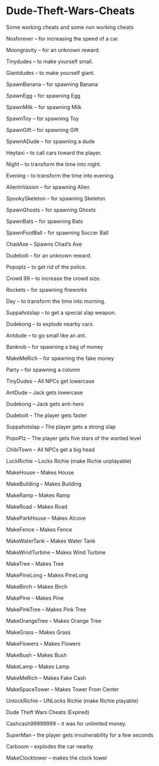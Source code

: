 # Dude-Theft-Wars-Cheats
Some working cheats and some non working cheats 

Nosforever – for increasing the speed of a car.

Moongravity – for an unknown reward.

Tinydudes – to make yourself small.

Giantdudes – to make yourself giant.

SpawnBanana – for spawning Banana

SpawnEgg – for spawning Egg

SpawnMilk – for spawning Milk

SpawnToy – for spawning Toy

SpawnGift – for spawning Gift

SpawnADude – for spawning a dude

Heytaxi – to call cars toward the player.

Night – to transform the time into night.

Evening – to transform the time into evening.

AlienInVasion – for spawning Alien

SpookySkeleton – for spawning Skeleton

SpawnGhosts – for spawning Ghosts

SpawnBats – for spawning Bats

SpawnFootBall – for spawning Soccer Ball

ChadAxe – Spawns Chad’s Axe

Dudebolt – for an unknown reward.

Popoplz – to get rid of the police.

Crowd 99 – to increase the crowd size.

Rockets – for spawning fireworks

Day – to transform the time into morning.

Suppahotslap – to get a special slap weapon.

Dudekong – to explode nearby cars.

Antdude – to go small like an ant.

Bankrob – for spawning a bag of money

MakeMeRich – for spawning the fake money

Party – for spawning a column

TinyDudes – All NPCs get lowercase

AntDude – Jack gets lowercase

Dudekong – Jack gets anti-hero

Dudebolt – The player gets faster

Suppahotslap – The player gets a strong slap

PopoPlz – The player gets five stars of the wanted level

ChibiTown – All NPCs get a big head

LockRichie – Locks Richie (make Richie unplayable)

MakeHouse – Makes House

MakeBuilding – Makes Building

MakeRamp – Makes Ramp

MakeRoad – Makes Road

MakeParkHouse – Makes Alcove

MakeFence – Makes Fence

MakeWaterTank – Makes Water Tank

MakeWindTurbine – Makes Wind Turbine

MakeTree – Makes Tree

MakePineLong – Makes PineLong

MakeBirch – Makes Birch

MakePine – Makes Pine

MakePinkTree – Makes Pink Tree

MakeOrangeTree – Makes Orange Tree

MakeGrass – Makes Grass

MakeFlowers – Makes Flowers

MakeBush – Makes Bush

MakeLamp – Makes Lamp

MakeMeRich – Makes Fake Cash

MakeSpaceTower – Makes Tower From Center

UnlockRichie – UNLocks Richie (make Richie playable)

Dude Theft Wars Cheats (Expired)

Cashcash99999999 – it was for unlimited money.

SuperMan – the player gets invulnerability for a few seconds

Carboom – explodes the car nearby

MakeClocktower – makes the clock tower
